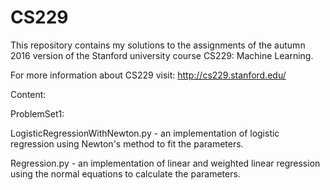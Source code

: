 # CS229

This repository contains my solutions to the assignments of the autumn 2016 version of the Stanford university course CS229:
 Machine Learning.

For more information about CS229 visit: http://cs229.stanford.edu/

Content:

ProblemSet1:

LogisticRegressionWithNewton.py - an implementation of logistic regression using Newton's method to fit the parameters.

Regression.py -  an implementation of linear and weighted linear regression using the normal equations to calculate the 
parameters.



